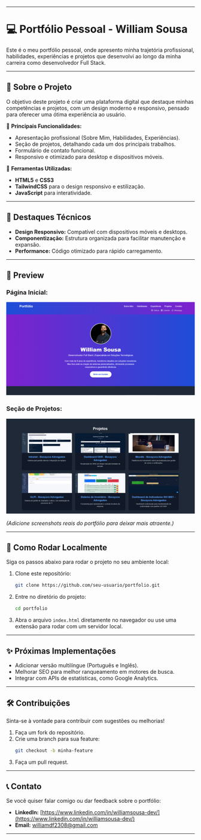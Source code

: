 
---
# 💻 **Portfólio Pessoal - William Sousa**

Este é o meu portfólio pessoal, onde apresento minha trajetória profissional, habilidades, experiências e projetos que desenvolvi ao longo da minha carreira como desenvolvedor Full Stack.

---

## 🚀 **Sobre o Projeto**

O objetivo deste projeto é criar uma plataforma digital que destaque minhas competências e projetos, com um design moderno e responsivo, pensado para oferecer uma ótima experiência ao usuário.

🔹 **Principais Funcionalidades:**  
- Apresentação profissional (Sobre Mim, Habilidades, Experiências).  
- Seção de projetos, detalhando cada um dos principais trabalhos.  
- Formulário de contato funcional.  
- Responsivo e otimizado para desktop e dispositivos móveis.

🔹 **Ferramentas Utilizadas:**  
- **HTML5** e **CSS3**  
- **TailwindCSS** para o design responsivo e estilização.  
- **JavaScript** para interatividade.

---

## 🎯 **Destaques Técnicos**

- **Design Responsivo:** Compatível com dispositivos móveis e desktops.  
- **Componentização:** Estrutura organizada para facilitar manutenção e expansão.  
- **Performance:** Código otimizado para rápido carregamento.

---

## 📸 **Preview**

### Página Inicial:  
![Home](./screenshots/home.png)  

### Seção de Projetos:  
![Projetos](./screenshots/projects.png)  

*(Adicione screenshots reais do portfólio para deixar mais atraente.)*

---

## 🔧 **Como Rodar Localmente**

Siga os passos abaixo para rodar o projeto no seu ambiente local:

1. Clone este repositório:  
   ```bash
   git clone https://github.com/seu-usuario/portfolio.git
   ```

2. Entre no diretório do projeto:  
   ```bash
   cd portfolio
   ```

3. Abra o arquivo `index.html` diretamente no navegador ou use uma extensão para rodar com um servidor local.

---

## ✨ **Próximas Implementações**

- Adicionar versão multilíngue (Português e Inglês).  
- Melhorar SEO para melhor ranqueamento em motores de busca.  
- Integrar com APIs de estatísticas, como Google Analytics.

---

## 🛠 **Contribuições**

Sinta-se à vontade para contribuir com sugestões ou melhorias!

1. Faça um fork do repositório.  
2. Crie uma branch para sua feature:  
   ```bash
   git checkout -b minha-feature
   ```
3. Faça um pull request.

---

## 📞 **Contato**

Se você quiser falar comigo ou dar feedback sobre o portfólio:  
- **LinkedIn:** [https://www.linkedin.com/in/williamsousa-dev/](https://www.linkedin.com/in/williamsousa-dev/)  
- **Email:** williamdf2308@gmail.com

---
